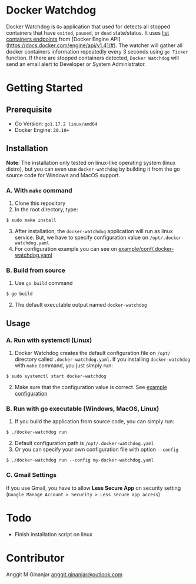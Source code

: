 # Docker Watchdog

Docker Watchdog is `Go` application that used for detects all stopped containers that have `exited`, `paused`, or `dead` state/status.
It uses [list containers endpoints](https://docs.docker.com/engine/api/v1.41/#operation/ContainerList) from
[Docker Engine API] (https://docs.docker.com/engine/api/v1.41/#).
The watcher will gather all docker containers information repeatedly every 3 seconds using `go Ticker` function.
If there are stopped containers detected, `Docker Watchdog` will send an email alert to Developer or System Administrator.

# Getting Started

## Prerequisite
* Go Version: `go1.17.2 linux/amd64`
* Docker Engine: `20.10+`

## Installation

**Note**: The installation only tested on linux-like operating system (linux distro), but you can even use `docker-watchdog` by building it from the go source code for Windows and MacOS support.

### A. With `make` command
1. Clone this repository
2. In the root directory, type:

```
$ sudo make install
```

3. After installation, the `docker-watchdog` application will run as linux service. But, we have to specify configuration value
on `/opt/.docker-watchdog.yaml`
4. For configuration example you can see on [example/conf/.docker-watchdog.yaml](./example/conf/.docker-watchdog.example.yaml)

### B. Build from source
1. Use `go build` command

```
$ go build
```

2. The default executable output named `docker-watchdog`

## Usage

### A. Run with systemctl (Linux)
1. Docker Watchdog creates the default configuration file on `/opt/` directory called `.docker-watchdog.yaml`.
If you installing `docker-watchdog` with `make` command, you just simply run:

```
$ sudo systemctl start docker-watchdog
```

2. Make sure that the configuration value is correct. See [example configuration](./example/conf/.docker-watchdog.example.yaml)

### B. Run with go executable (Windows, MacOS, Linux)

1. If you build the application from source code, you can simply run:

```
$ ./docker-watchdog run
```

2. Default configuration path is `/opt/.docker-watchdog.yaml`
3. Or you can specify your own configuration file with option `--config` 

```
$ ./docker-watchdog run --config my-docker-watchdog.yaml
```

### C. Gmail Settings

If you use Gmail, you have to allow **Less Secure App** on security setting (`Google Manage Account > Security > Less secure app access`)

# Todo

* Finish installation script on linux

# Contributor

Anggit M Ginanjar <anggit.ginanjar@outlook.com>
